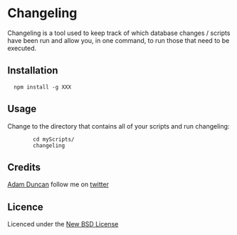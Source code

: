 # Changeling

Changeling is a tool used to keep track of which database changes / scripts have been run and allow you, in one command, to run those that need to be executed.

## Installation

      npm install -g XXX

## Usage

Change to the directory that contains all of your scripts and run changeling:

			cd myScripts/
			changeling

## Credits
[Adam Duncan](https://github.com/aduncan88/) follow me on [twitter](http://twitter.com/ajduncan88)

## Licence
Licenced under the [New BSD License](http://opensource.org/licenses/bsd-license.php)
